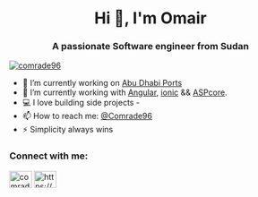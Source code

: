 
<!--
**comrade1996/comrade1996** is a ✨ _special_ ✨ repository because its `README.md` (this file) appears on your GitHub profile.

Here are some ideas to get you started:

- 🔭 I’m currently working on ...
- 🌱 I’m currently learning ...
- 👯 I’m looking to collaborate on ...
- 🤔 I’m looking for help with ...
- 💬 Ask me about ...
- 📫 How to reach me: ...
- 😄 Pronouns: ...
- ⚡ Fun fact: ...
-->

<!--
### Hi there I'm Omair  👋

- 🔭 I’m currently working on [TNC](#)
- 🌱 I’m currently working with [Angular](https://www.angular.io/), [ionic](https://ionicframework.com/) && [ASPcore](https://docs.microsoft.com/en-us/aspnet/core/).
- 💻 I love building side projects -
- 📫 How to reach me: [@Comrade96](https://twitter.com/Comrade96)
- ⚡ Simplicity always wins

<img src="https://github-readme-stats.vercel.app/api?username=comrade1996&&show_icons=true&title_color=ffffff&icon_color=4c51bf&text_color=daf7dc&bg_color=1a202c">
-->

<h1 align="center">Hi 👋, I'm Omair</h1>
<h3 align="center">A passionate Software engineer from Sudan</h3>



<p align="left"> <a href="https://twitter.com/comrade96" target="blank"><img src="https://img.shields.io/twitter/follow/comrade96?logo=twitter&style=for-the-badge" alt="comrade96" /></a> </p>

- 🔭 I’m currently working on [Abu Dhabi Ports](#)
- 🌱 I’m currently working with [Angular](https://www.angular.io/), [ionic](https://ionicframework.com/) && [ASPcore](https://docs.microsoft.com/en-us/aspnet/core/).
- 💻 I love building side projects -
- 📫 How to reach me: [@Comrade96](https://twitter.com/Comrade96)
- ⚡ Simplicity always wins

<h3 align="left">Connect with me:</h3>
<p align="left">
<a href="https://twitter.com/comrade96" target="blank"><img align="center" src="https://cdn.jsdelivr.net/npm/simple-icons@3.0.1/icons/twitter.svg" alt="comrade96" height="30" width="40" /></a>
<a href="https://linkedin.com/in/https://www.linkedin.com/in/omair-gibreel-794b05133/" target="blank"><img align="center" src="https://cdn.jsdelivr.net/npm/simple-icons@3.0.1/icons/linkedin.svg" alt="https://www.linkedin.com/in/omair-gibreel-794b05133/" height="30" width="40" /></a>
</p>
